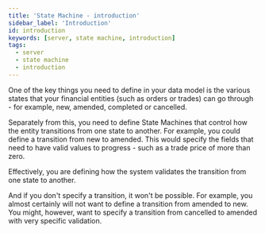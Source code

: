 ```yaml
---
title: 'State Machine - introduction'
sidebar_label: 'Introduction'
id: introduction
keywords: [server, state machine, introduction]
tags:
  - server
  - state machine
  - introduction
---
```




One of the key things you need to define in your data model is the various states that your financial entities (such as orders or trades) can go through - for example, new, amended, completed or cancelled.

Separately from this, you need to define State Machines that control how the entity transitions from one state to another. 
For example, you could define a transition from new to amended. This would specify the fields that need to have valid values to progress - such as a trade price of more than zero.

Effectively, you are defining how the system validates the transition from one state to another.

And if you don't specify a transition, it won't be possible. For example, you almost certainly will not want to define a transition from amended to new. You might, however, want to specify a transition from cancelled to amended with very specific validation.